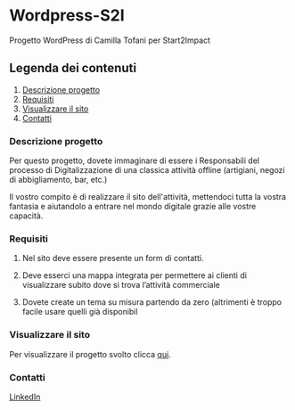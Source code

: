 # Wordpress-S2I
Progetto WordPress di Camilla Tofani per Start2Impact

## Legenda dei contenuti
1. [Descrizione progetto](#descrizione)
2. [Requisiti](#requisiti)
3. [Visualizzare il sito](#sito)
4. [Contatti](#contatti)


### Descrizione progetto
<a name="descrizione"></a>

Per questo progetto, dovete immaginare di essere i Responsabili del processo di Digitalizzazione di una classica attività offline (artigiani, negozi di abbigliamento, bar, etc.)

Il vostro compito è di realizzare il sito dell'attività, mettendoci tutta la vostra fantasia e aiutandolo a entrare nel mondo digitale grazie alle vostre capacità.


### Requisiti
<a name="requisiti"></a>

1) Nel sito deve essere presente un form di contatti.

2) Deve esserci una mappa integrata per permettere ai clienti di visualizzare subito dove si trova l’attività commerciale

3) Dovete create un tema su misura partendo da zero (altrimenti è troppo facile usare quelli già disponibil


### Visualizzare il sito
<a name="sito"></a>

Per visualizzare il progetto svolto clicca [qui](https://www.camillatofani.it/ortobio-broggini/).


### Contatti
<a name="contatti"></a>

[LinkedIn](https://www.linkedin.com/in/camilla-tofani-3b284a103/)


